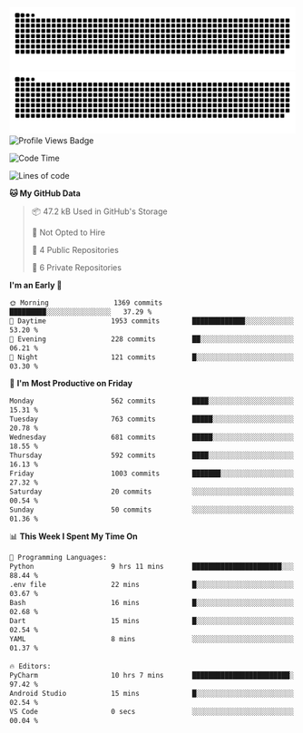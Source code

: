 <img src="https://github.com/nielsbaggerman/nielsbaggerman/blob/output/github-contribution-grid-snake.svg#gh-light-mode-only" alt="GitHub Snake Light">
<img src="https://github.com/nielsbaggerman/nielsbaggerman/blob/output/github-contribution-grid-snake-dark.svg#gh-dark-mode-only" alt="GitHub Snake Dark">
<img src="https://komarev.com/ghpvc/?username=nielsbaggerman&amp;label=Profile+Views" alt="Profile Views Badge" />

<!--START_SECTION:waka-->
![Code Time](http://img.shields.io/badge/Code%20Time-2%2C082%20hrs%202%20mins-blue)

![Lines of code](https://img.shields.io/badge/From%20Hello%20World%20I%27ve%20Written-7.1%20million%20lines%20of%20code-blue)

**🐱 My GitHub Data** 

> 📦 47.2 kB Used in GitHub's Storage 
 > 
> 🚫 Not Opted to Hire
 > 
> 📜 4 Public Repositories 
 > 
> 🔑 6 Private Repositories 
 > 
**I'm an Early 🐤** 

```text
🌞 Morning                1369 commits        █████████░░░░░░░░░░░░░░░░   37.29 % 
🌆 Daytime                1953 commits        █████████████░░░░░░░░░░░░   53.20 % 
🌃 Evening                228 commits         ██░░░░░░░░░░░░░░░░░░░░░░░   06.21 % 
🌙 Night                  121 commits         █░░░░░░░░░░░░░░░░░░░░░░░░   03.30 % 
```
📅 **I'm Most Productive on Friday** 

```text
Monday                   562 commits         ████░░░░░░░░░░░░░░░░░░░░░   15.31 % 
Tuesday                  763 commits         █████░░░░░░░░░░░░░░░░░░░░   20.78 % 
Wednesday                681 commits         █████░░░░░░░░░░░░░░░░░░░░   18.55 % 
Thursday                 592 commits         ████░░░░░░░░░░░░░░░░░░░░░   16.13 % 
Friday                   1003 commits        ███████░░░░░░░░░░░░░░░░░░   27.32 % 
Saturday                 20 commits          ░░░░░░░░░░░░░░░░░░░░░░░░░   00.54 % 
Sunday                   50 commits          ░░░░░░░░░░░░░░░░░░░░░░░░░   01.36 % 
```


📊 **This Week I Spent My Time On** 

```text
💬 Programming Languages: 
Python                   9 hrs 11 mins       ██████████████████████░░░   88.44 % 
.env file                22 mins             █░░░░░░░░░░░░░░░░░░░░░░░░   03.67 % 
Bash                     16 mins             █░░░░░░░░░░░░░░░░░░░░░░░░   02.68 % 
Dart                     15 mins             █░░░░░░░░░░░░░░░░░░░░░░░░   02.54 % 
YAML                     8 mins              ░░░░░░░░░░░░░░░░░░░░░░░░░   01.37 % 

🔥 Editors: 
PyCharm                  10 hrs 7 mins       ████████████████████████░   97.42 % 
Android Studio           15 mins             █░░░░░░░░░░░░░░░░░░░░░░░░   02.54 % 
VS Code                  0 secs              ░░░░░░░░░░░░░░░░░░░░░░░░░   00.04 % 
```


<!--END_SECTION:waka-->
